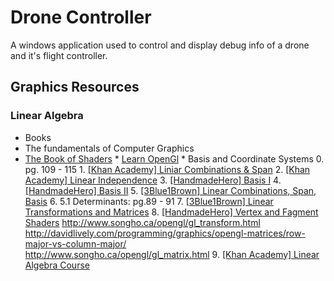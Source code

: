 # Drone Controller
A windows application used to control and display debug info of a drone and
it's flight controller.

## Graphics Resources
### Linear Algebra
* Books
*   The fundamentals of Computer Graphics
*   [The Book of Shaders](https://thebookofshaders.com/)
                          *   [Learn OpenGl](https://learnopengl.com/)
                                             * Basis and Coordinate Systems
                                             0. pg. 109 - 115
                                             1. [[Khan Academy] Liniar Combinations & Span](https://youtu.be/Qm_OS-8COwU)
                                                                                            2. [[Khan Academy] Linear Independence](https://youtu.be/CrV1xCWdY-g)
                                                                                                                                    3. [[HandmadeHero] Basis I](https://www.youtube.com/watch?v=lcmjmOfWPNU&feature=youtu.be)
                                                                                                                                                                4. [[HandmadeHero] Basis II](https://www.youtube.com/watch?v=2yKKcjBIaL0)
                                                                                                                                                                                             5. [[3Blue1Brown] Linear Combinations, Span, Basis](https://www.youtube.com/watch?v=k7RM-ot2NWY&list=PLZHQObOWTQDPD3MizzM2xVFitgF8hE_ab&index=2)
                                                                                                                                                                                                                                                 6. 5.1 Determinants: pg.89 - 91
                                                                                                                                                                                                                                                 7. [[3Blue1Brown] Linear Transformations and Matrices](https://www.youtube.com/watch?v=kYB8IZa5AuE&list=PLZHQObOWTQDPD3MizzM2xVFitgF8hE_ab&index=3)
                                                                                                                                                                                                                                                                                                        8. [[HandmadeHero] Vertex and Fagment Shaders](https://www.youtube.com/watch?v=GtNvxxl3AK4)
                                                                                                                                                                                                                                                                                                                                                       http://www.songho.ca/opengl/gl_transform.html http://davidlively.com/programming/graphics/opengl-matrices/row-major-vs-column-major/   
                                                                                                                                                                                                                                                                                                                                                       http://www.songho.ca/opengl/gl_matrix.html                                                                                                                                                                                                                                                                             9. [[Khan Academy] Linear Algebra Course](https://www.khanacademy.org/math/linear-algebra)
                                                                                                                                                                                                                                                                                                                                                       
